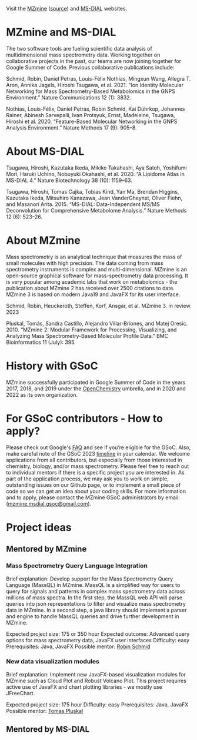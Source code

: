 Visit the [MZmine](https://www.mzmine.org/) ([source](https://github.com/mzmine/mzmine3)) and [MS-DIAL](http://prime.psc.riken.jp/compms/msdial/main.html) websites.

# MZmine and MS-DIAL
The two software tools are fueling scientific data analysis of multidimensional mass spectrometry data. Working together on collaborative projects in the past, our teams are now joining together for Google Summer of Code. Previous collaborative publications include:

Schmid, Robin, Daniel Petras, Louis-Félix Nothias, Mingxun Wang, Allegra T. Aron, Annika Jagels, Hiroshi Tsugawa, et al. 2021. “Ion Identity Molecular Networking for Mass Spectrometry-Based Metabolomics in the GNPS Environment.” Nature Communications 12 (1): 3832.

Nothias, Louis-Félix, Daniel Petras, Robin Schmid, Kai Dührkop, Johannes Rainer, Abinesh Sarvepalli, Ivan Protsyuk, Ernst, Madeleine, Tsugawa, Hiroshi et al. 2020. “Feature-Based Molecular Networking in the GNPS Analysis Environment.” Nature Methods 17 (9): 905–8.

# About MS-DIAL 
Tsugawa, Hiroshi, Kazutaka Ikeda, Mikiko Takahashi, Aya Satoh, Yoshifumi Mori, Haruki Uchino, Nobuyuki Okahashi, et al. 2020. “A Lipidome Atlas in MS-DIAL 4.” Nature Biotechnology 38 (10): 1159–63.

Tsugawa, Hiroshi, Tomas Cajka, Tobias Kind, Yan Ma, Brendan Higgins, Kazutaka Ikeda, Mitsuhiro Kanazawa, Jean VanderGheynst, Oliver Fiehn, and Masanori Arita. 2015. “MS-DIAL: Data-Independent MS/MS Deconvolution for Comprehensive Metabolome Analysis.” Nature Methods 12 (6): 523–26.


# About MZmine
Mass spectrometry is an analytical technique that measures the mass of small molecules with high precision. The data coming from mass spectrometry instruments is complex and multi-dimensional. MZmine is an open-source graphical software for mass-spectrometry data processing. It is very popular among academic labs that work on metabolomics - the publication about MZmine 2 has received over 2500 citations to date. MZmine 3 is based on modern Java19 and JavaFX for its user interface.

Schmid, Robin, Heuckeroth, Steffen, Korf, Ansgar, et al. MZmine 3. in review. 2023

Pluskal, Tomás, Sandra Castillo, Alejandro Villar-Briones, and Matej Oresic. 2010. “MZmine 2: Modular Framework for Processing, Visualizing, and Analyzing Mass Spectrometry-Based Molecular Profile Data.” BMC Bioinformatics 11 (July): 395.


# History with GSoC
MZmine successfully participated in Google Summer of Code in the years 2017, 2018, and 2019 under the [OpenChemistry](https://www.openchemistry.org/) umbrella, and in 2020 and 2022 as its own organization.

# For GSoC contributors - How to apply?
Please check out Google's [FAQ](https://developers.google.com/open-source/gsoc/faq#what_are_the_eligibility_requirements_for_participation) and see if you’re eligible for the GSoC. Also, make careful note of the GSoC 2023 [timeline](https://developers.google.com/open-source/gsoc/timeline) in your calendar. We welcome applications from all contributors, but especially from those interested in chemistry, biology, and/or mass spectrometry. Please feel free to reach out to individual mentors if there is a specific project you are interested in. As part of the application process, we may ask you to work on simple, outstanding issues on our Github page, or to implement a small piece of code so we can get an idea about your coding skills. For more information and to apply, please contact the MZmine GSoC administrators by email: (mzmine.msdial.gsoc@gmail.com).


# Project ideas

## Mentored by MZmine

### Mass Spectrometry Query Language Integration
Brief explanation: Develop support for the Mass Spectrometry Query Language (MassQL) in MZmine. MassQL is a simplified way for users to query for signals and patterns in complex mass spectrometry data across millions of mass spectra. In the first step, the MassQL web API will parse queries into json representations to filter and visualize mass spectrometry data in MZmine. In a second step, a java library should implement a parser and engine to handle MassQL queries and drive further development in MZmine.

Expected project size: 175 or 350 hour
Expected outcome: Advanced query options for mass spectrometry data, JavaFX user interfaces
Difficulty: easy
Prerequisites: Java, JavaFX
Possible mentor: [Robin Schmid](https://github.com/robinschmid)

### New data visualization modules
Brief explanation: Implement new JavaFX-based visualization modules for MZmine such as Cloud Plot and Robust Volcano Plot. This project requires active use of JavaFX and chart plotting libraries - we mostly use JFreeChart.

Expected project size: 175 hour
Difficulty: easy
Prerequisites: Java, JavaFX
Possible mentor: [Tomas Pluskal](https://github.com/tomas-pluskal)


## Mentored by MS-DIAL


